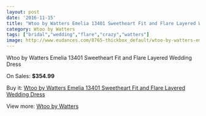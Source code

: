 ```yaml
---
layout: post
date: '2016-11-15'
title: "Wtoo by Watters Emelia 13401 Sweetheart Fit and Flare Layered Wedding Dress"
category: Wtoo by Watters
tags: ["bridal","wedding","flare","crazy","watters"]
image: http://www.eudances.com/8765-thickbox_default/wtoo-by-watters-emelia-13401-sweetheart-fit-and-flare-layered-wedding-dress.jpg
---
```

Wtoo by Watters Emelia 13401 Sweetheart Fit and Flare Layered Wedding Dress

On Sales: **$354.99**
<a href="https://www.eudances.com/en/wtoo-by-watters/2963-wtoo-by-watters-emelia-13401-sweetheart-fit-and-flare-layered-wedding-dress.html"><amp-img layout="responsive" width="600" height="600" src="//www.eudances.com/8765-thickbox_default/wtoo-by-watters-emelia-13401-sweetheart-fit-and-flare-layered-wedding-dress.jpg" alt="Wtoo by Watters Emelia 13401 Sweetheart Fit and Flare Layered Wedding Dress 0" /></a>
<a href="https://www.eudances.com/en/wtoo-by-watters/2963-wtoo-by-watters-emelia-13401-sweetheart-fit-and-flare-layered-wedding-dress.html"><amp-img layout="responsive" width="600" height="600" src="//www.eudances.com/8766-thickbox_default/wtoo-by-watters-emelia-13401-sweetheart-fit-and-flare-layered-wedding-dress.jpg" alt="Wtoo by Watters Emelia 13401 Sweetheart Fit and Flare Layered Wedding Dress 1" /></a>
<a href="https://www.eudances.com/en/wtoo-by-watters/2963-wtoo-by-watters-emelia-13401-sweetheart-fit-and-flare-layered-wedding-dress.html"><amp-img layout="responsive" width="600" height="600" src="//www.eudances.com/8767-thickbox_default/wtoo-by-watters-emelia-13401-sweetheart-fit-and-flare-layered-wedding-dress.jpg" alt="Wtoo by Watters Emelia 13401 Sweetheart Fit and Flare Layered Wedding Dress 2" /></a>
<a href="https://www.eudances.com/en/wtoo-by-watters/2963-wtoo-by-watters-emelia-13401-sweetheart-fit-and-flare-layered-wedding-dress.html"><amp-img layout="responsive" width="600" height="600" src="//www.eudances.com/8768-thickbox_default/wtoo-by-watters-emelia-13401-sweetheart-fit-and-flare-layered-wedding-dress.jpg" alt="Wtoo by Watters Emelia 13401 Sweetheart Fit and Flare Layered Wedding Dress 3" /></a>

Buy it: [Wtoo by Watters Emelia 13401 Sweetheart Fit and Flare Layered Wedding Dress](https://www.eudances.com/en/wtoo-by-watters/2963-wtoo-by-watters-emelia-13401-sweetheart-fit-and-flare-layered-wedding-dress.html "Wtoo by Watters Emelia 13401 Sweetheart Fit and Flare Layered Wedding Dress")

View more: [Wtoo by Watters](https://www.eudances.com/en/49-wtoo-by-watters "Wtoo by Watters")